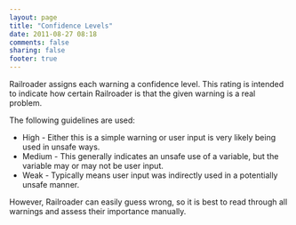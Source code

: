 ```yaml
---
layout: page
title: "Confidence Levels"
date: 2011-08-27 08:18
comments: false
sharing: false
footer: true
---
```


Railroader assigns each warning a confidence level. This rating is intended to indicate how certain Railroader is that the given warning is a real problem.

The following guidelines are used:

 * High - Either this is a simple warning or user input is very likely being used in unsafe ways.
 * Medium - This generally indicates an unsafe use of a variable, but the variable may or may not be user input.
 * Weak - Typically means user input was indirectly used in a potentially unsafe manner.

However, Railroader can easily guess wrong, so it is best to read through all warnings and assess their importance manually.
